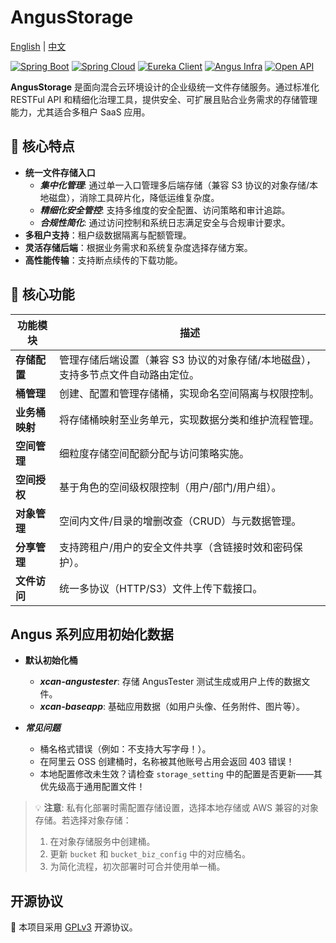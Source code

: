 # AngusStorage

[English](README.md) | [中文](README_zh.md)

[![Spring Boot](https://img.shields.io/badge/Spring%20Boot-3.4.0-brightgreen)](https://spring.io/projects/spring-boot)
[![Spring Cloud](https://img.shields.io/badge/Spring%20Cloud-4.2.0-brightgreen)](https://spring.io/projects/spring-cloud)
[![Eureka Client](https://img.shields.io/badge/Eureka%20Client-2.0.4-lightgrey)](https://spring.io/projects/spring-cloud-netflix)
[![Angus Infra](https://img.shields.io/badge/Angus%20Infra-1.0.0-red)](https://github.com/xcancloud/AngusInfra)
[![Open API](https://img.shields.io/badge/Open%20API-3.0.1-blue)](https://swagger.io/specification/)

**AngusStorage** 是面向混合云环境设计的企业级统一文件存储服务。通过标准化 RESTFul API 和精细化治理工具，提供安全、可扩展且贴合业务需求的存储管理能力，尤其适合多租户 SaaS 应用。

## 🚀 核心特点

- **统一文件存储入口**
  - ***集中化管理***: 通过单一入口管理多后端存储（兼容 S3 协议的对象存储/本地磁盘），消除工具碎片化，降低运维复杂度。
  - ***精细化安全管控***: 支持多维度的安全配置、访问策略和审计追踪。
  - ***合规性简化***: 通过访问控制和系统日志满足安全与合规审计要求。
- **多租户支持**：租户级数据隔离与配额管理。
- **灵活存储后端**：根据业务需求和系统复杂度选择存储方案。
- **高性能传输**：支持断点续传的下载功能。

## 🚀 核心功能

| 功能模块         | 描述                                                                 |  
|------------------|--------------------------------------------------------------------|  
| **存储配置**       | 管理存储后端设置（兼容 S3 协议的对象存储/本地磁盘），支持多节点文件自动路由定位。        |  
| **桶管理**        | 创建、配置和管理存储桶，实现命名空间隔离与权限控制。                              |  
| **业务桶映射**     | 将存储桶映射至业务单元，实现数据分类和维护流程管理。                              |  
| **空间管理**       | 细粒度存储空间配额分配与访问策略实施。                                      |  
| **空间授权**       | 基于角色的空间级权限控制（用户/部门/用户组）。                                |  
| **对象管理**       | 空间内文件/目录的增删改查（CRUD）与元数据管理。                              |  
| **分享管理**       | 支持跨租户/用户的安全文件共享（含链接时效和密码保护）。                           |  
| **文件访问**       | 统一多协议（HTTP/S3）文件上传下载接口。                                   |  

## Angus 系列应用初始化数据

- **默认初始化桶**
  - ***xcan-angustester***: 存储 AngusTester 测试生成或用户上传的数据文件。
  - ***xcan-baseapp***: 基础应用数据（如用户头像、任务附件、图片等）。

- ***常见问题***
  - 桶名格式错误（例如：不支持大写字母！）。
  - 在阿里云 OSS 创建桶时，名称被其他账号占用会返回 403 错误！
  - 本地配置修改未生效？请检查 `storage_setting` 中的配置是否更新——其优先级高于通用配置文件！

> 💡 **注意**: 私有化部署时需配置存储设置，选择本地存储或 AWS 兼容的对象存储。若选择对象存储：
> 1. 在对象存储服务中创建桶。
> 2. 更新 `bucket` 和 `bucket_biz_config` 中的对应桶名。
> 3. 为简化流程，初次部署时可合并使用单一桶。

## 开源协议

📜 本项目采用 [GPLv3](https://www.gnu.org/licenses/gpl-3.0.html) 开源协议。
